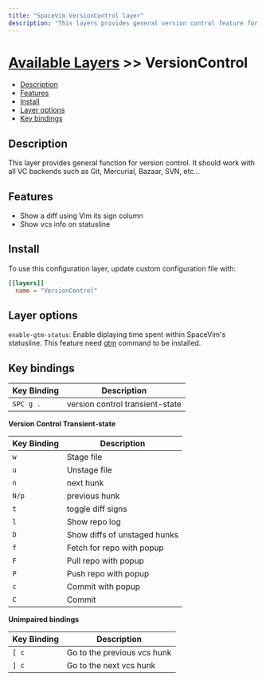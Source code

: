 ```yaml
---
title: "SpaceVim VersionControl layer"
description: "This layers provides general version control feature for vim. It should work with all VC backends such as Git, Mercurial, Bazaar, SVN, etc…"
---
```


# [Available Layers](../) >> VersionControl

<!-- vim-markdown-toc GFM -->

- [Description](#description)
- [Features](#features)
- [Install](#install)
- [Layer options](#layer-options)
- [Key bindings](#key-bindings)

<!-- vim-markdown-toc -->

## Description

  This layer provides general function for version control. It should work with all VC backends such as Git, Mercurial, Bazaar, SVN, etc…

## Features

- Show a diff using Vim its sign column
- Show vcs info on statusline

## Install


To use this configuration layer, update custom configuration file with:

```toml
[[layers]]
  name = "VersionControl"
```

## Layer options

`enable-gtm-status`: Enable diplaying time spent within SpaceVim's statusline. This feature need [gtm](https://github.com/git-time-metric/gtm) command to be installed.


## Key bindings

| Key Binding | Description                     |
| ----------- | ------------------------------- |
| `SPC g .`   | version control transient-state |

**Version Control Transient-state**

| Key Binding | Description                  |
| ----------- | ---------------------------- |
| `w`         | Stage file                   |
| `u`         | Unstage file                 |
| `n`         | next hunk                    |
| `N/p`       | previous hunk                |
| `t`         | toggle diff signs            |
| `l`         | Show repo log                |
| `D`         | Show diffs of unstaged hunks |
| `f`         | Fetch for repo with popup    |
| `F`         | Pull repo with popup         |
| `P`         | Push repo with popup         |
| `c`         | Commit with popup            |
| `C`         | Commit                       |

**Unimpaired bindings**

| Key Binding | Description                 |
| ----------- | --------------------------- |
| `[ c`       | Go to the previous vcs hunk |
| `] c`       | Go to the next vcs hunk     |
